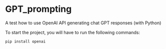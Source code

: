 # GPT_prompting
A test how to use OpenAI API generating chat GPT responses (with Python)


To start the project, you will have to run the following commands: 

```py
pip install openai
```